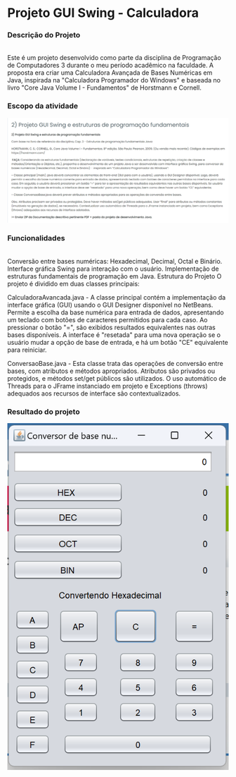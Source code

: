 # Projeto GUI Swing - Calculadora

<h3>Descrição do Projeto</h3><br />
Este é um projeto desenvolvido como parte da disciplina de Programação de Computadores 3 durante o meu período acadêmico na faculdade. A proposta era criar uma Calculadora Avançada de Bases Numéricas em Java, inspirada na "Calculadora Programador do Windows" e baseada no livro "Core Java Volume I - Fundamentos" de Horstmann e Cornell.

<h3>Escopo da atividade</h3>
<img src="https://github.com/pimentahugo/guiswigncalculadora/blob/main/Ava-Atividade2-Calculadora.png" alt="Escopo da atividade" />

<h3>Funcionalidades</h3><br />
Conversão entre bases numéricas: Hexadecimal, Decimal, Octal e Binário.
Interface gráfica Swing para interação com o usuário.
Implementação de estruturas fundamentais de programação em Java.
Estrutura do Projeto
O projeto é dividido em duas classes principais:

CalculadoraAvancada.java - A classe principal contém a implementação da interface gráfica (GUI) usando o GUI Designer disponível no NetBeans. Permite a escolha da base numérica para entrada de dados, apresentando um teclado com botões de caracteres permitidos para cada caso. Ao pressionar o botão "=", são exibidos resultados equivalentes nas outras bases disponíveis. A interface é "resetada" para uma nova operação se o usuário mudar a opção de base de entrada, e há um botão "CE" equivalente para reiniciar.

ConversaoBase.java - Esta classe trata das operações de conversão entre bases, com atributos e métodos apropriados. Atributos são privados ou protegidos, e métodos set/get públicos são utilizados. O uso automático de Threads para o JFrame instanciado em projeto e Exceptions (throws) adequados aos recursos de interface são contextualizados.

<h3>Resultado do projeto</h3>
<img src="https://github.com/pimentahugo/guiswigncalculadora/blob/main/CalculadoraConversao.png" alt="Resultado do projeto" />

